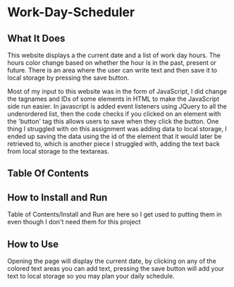 # Work-Day-Scheduler

## What It Does

This website displays a the current date and a list of work day hours. The hours color change based on whether the hour is in the past, present or future. There is an area where the user can write text and then save it to local storage by pressing the save button.

Most of my input to this website was in the form of JavaScript, I did change the tagnames and IDs of some elements in HTML to make the JavaScript side run easier. In javascript is added event listeners using JQuery to all the underordered list, then the code checks if you clicked on an element with the 'button' tag this allows users to save when they click the button. One thing I struggled with on this assignment was adding data to local storage, I ended up saving the data using the id of the element that it would later be retrieved to, which is another piece I struggled with, adding the text back from local storage to the textareas.


## Table Of Contents
## How to Install and Run

Table of Contents/Install and Run are here so I get used to putting them in even though I don't need them for this project

## How to Use

Opening the page will display the current date, by clicking on any of the colored text areas you can add text, pressing the save button will add your text to local storage so you may plan your daily schedule.